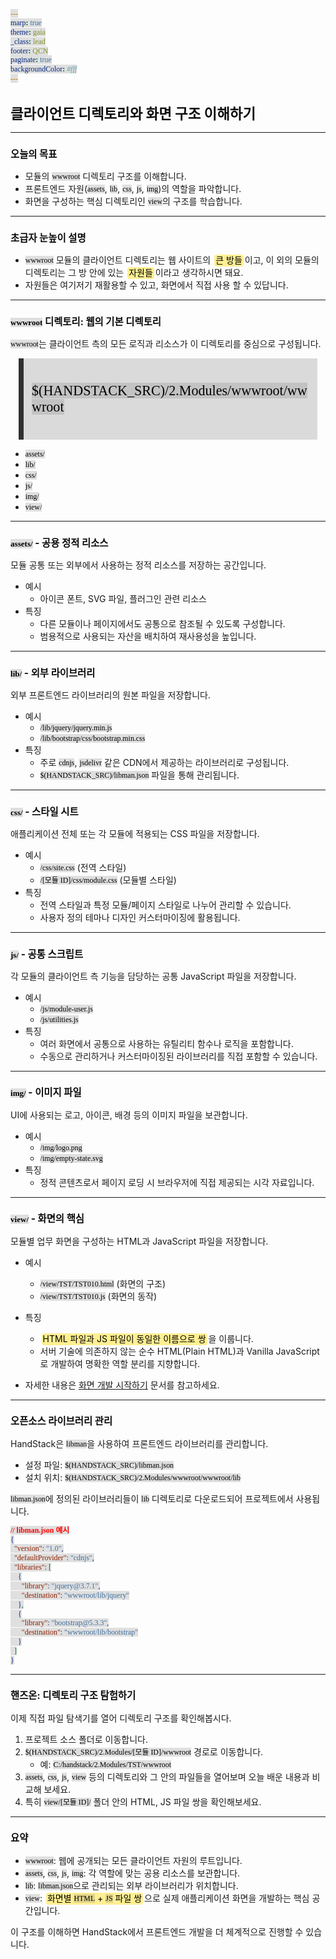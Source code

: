 ```yaml
---
marp: true
theme: gaia
_class: lead
footer: QCN
paginate: true
backgroundColor: #fff
---
```


<style>
:root {
  font-family: Pretendard;
  --border-color: #303030;
  --text-color: #0a0a0a;
  --bg-color-alt: #dadada;
  --mark-background: #ffef92;
}

h1 {
  border-bottom: none;
  font-size: 1.6em;
}

h2 {
  border-bottom: none;
  font-size: 1.3em;
}

h3 {
  font-size: 1.1em;
}

h4 {
  font-size: 1.05em;
}

h5 {
  font-size: 1em;
}

h6 {
  font-size: 0.9em;
}

h1,
h2,
h3,
h4,
h5,
h6 {
  color: var(--text-color);
}

code:not([class*="language-"]) {
  font-family: D2Coding;
  color: #000;
  vertical-align: text-bottom;
  background-color: rgba(100, 100, 100, 0.2);
}

section {
  background-image: linear-gradient(to bottom right, #f7f7f7 0%, #d3d3d3 100%);
}

section table {
    margin: auto;
    font-size: 28px;
}

section::after {
  font-size: 0.75em;
  content: attr(data-marpit-pagination) " / " attr(data-marpit-pagination-total);
}

img[alt~="center"] {
  display: block;
  margin: 0 auto;
}

blockquote {
  font-size: 26px;
  border-left: 8px solid var(--border-color);
  background: var(--bg-color-alt);
  margin: 0.5em;
  padding: 0.5em;
}

blockquote::before,
blockquote::after {
    content: '';
}

mark {
  background-color: var(--mark-background);
  padding: 0 2px 2px;
  border-radius: 4px;
  margin: 0 2px;
}

section.tinytext>p,
section.tinytext>ul,
section.tinytext>blockquote {
  font-size: 0.65em;
}
</style>

<!--
_class:
 - lead
-->

# 클라이언트 디렉토리와 화면 구조 이해하기

---

### 오늘의 목표

- 모듈의 `wwwroot` 디렉토리 구조를 이해합니다.
- 프론트엔드 자원(`assets`, `lib`, `css`, `js`, `img`)의 역할을 파악합니다.
- 화면을 구성하는 핵심 디렉토리인 `view`의 구조를 학습합니다.

---

### 초급자 눈높이 설명

- `wwwroot` 모듈의 클라이언트 디렉토리는 웹 사이트의 <mark>큰 방들</mark>이고, 이 외의 모듈의 디렉토리는 그 방 안에 있는 <mark>자원들</mark>이라고 생각하시면 돼요.
- 자원들은 여기저기 재활용할 수 있고, 화면에서 직접 사용 할 수 있답니다.

---

### `wwwroot` 디렉토리: 웹의 기본 디렉토리

`wwwroot`는 클라이언트 측의 모든 로직과 리소스가 이 디렉토리를 중심으로 구성됩니다.

> `$(HANDSTACK_SRC)/2.Modules/wwwroot/wwwroot`

- `assets/`
- `lib/`
- `css/`
- `js/`
- `img/`
- `view/`

---

### `assets/` - 공용 정적 리소스

모듈 공통 또는 외부에서 사용하는 정적 리소스를 저장하는 공간입니다.

- 예시
  - 아이콘 폰트, SVG 파일, 플러그인 관련 리소스
- 특징
  - 다른 모듈이나 페이지에서도 공통으로 참조될 수 있도록 구성합니다.
  - 범용적으로 사용되는 자산을 배치하여 재사용성을 높입니다.

---

### `lib/` - 외부 라이브러리

외부 프론트엔드 라이브러리의 원본 파일을 저장합니다.

- 예시
  - `/lib/jquery/jquery.min.js`
  - `/lib/bootstrap/css/bootstrap.min.css`
- 특징
  - 주로 `cdnjs`, `jsdelivr` 같은 CDN에서 제공하는 라이브러리로 구성됩니다.
  - `$(HANDSTACK_SRC)/libman.json` 파일을 통해 관리됩니다.

---

### `css/` - 스타일 시트

애플리케이션 전체 또는 각 모듈에 적용되는 CSS 파일을 저장합니다.

- 예시
  - `/css/site.css` (전역 스타일)
  - `/[모듈 ID]/css/module.css` (모듈별 스타일)
- 특징
  - 전역 스타일과 특정 모듈/페이지 스타일로 나누어 관리할 수 있습니다.
  - 사용자 정의 테마나 디자인 커스터마이징에 활용됩니다.

---

### `js/` - 공통 스크립트

각 모듈의 클라이언트 측 기능을 담당하는 공통 JavaScript 파일을 저장합니다.

- 예시
  - `/js/module-user.js`
  - `/js/utilities.js`
- 특징
  - 여러 화면에서 공통으로 사용하는 유틸리티 함수나 로직을 포함합니다.
  - 수동으로 관리하거나 커스터마이징된 라이브러리를 직접 포함할 수 있습니다.

---

### `img/` - 이미지 파일

UI에 사용되는 로고, 아이콘, 배경 등의 이미지 파일을 보관합니다.

- 예시
  - `/img/logo.png`
  - `/img/empty-state.svg`
- 특징
  - 정적 콘텐츠로서 페이지 로딩 시 브라우저에 직접 제공되는 시각 자료입니다.

---

### `view/` - 화면의 핵심

모듈별 업무 화면을 구성하는 HTML과 JavaScript 파일을 저장합니다.

- 예시
  - `/view/TST/TST010.html` (화면의 구조)
  - `/view/TST/TST010.js` (화면의 동작)
- 특징
  - <mark>HTML 파일과 JS 파일이 동일한 이름으로 쌍</mark>을 이룹니다.
  - 서버 기술에 의존하지 않는 순수 HTML(Plain HTML)과 Vanilla JavaScript로 개발하여 명확한 역할 분리를 지향합니다.

- 자세한 내용은 [화면 개발 시작하기](https://handstack.kr/docs/startup/learning/화면-개발-시작하기) 문서를 참고하세요.

---

### 오픈소스 라이브러리 관리

HandStack은 `libman`을 사용하여 프론트엔드 라이브러리를 관리합니다.

- 설정 파일: `$(HANDSTACK_SRC)/libman.json`
- 설치 위치: `$(HANDSTACK_SRC)/2.Modules/wwwroot/wwwroot/lib`

`libman.json`에 정의된 라이브러리들이 `lib` 디렉토리로 다운로드되어 프로젝트에서 사용됩니다.

```json
// libman.json 예시
{
  "version": "1.0",
  "defaultProvider": "cdnjs",
  "libraries": [
    {
      "library": "jquery@3.7.1",
      "destination": "wwwroot/lib/jquery"
    },
    {
      "library": "bootstrap@5.3.3",
      "destination": "wwwroot/lib/bootstrap"
    }
  ]
}
```

---

### 핸즈온: 디렉토리 구조 탐험하기

이제 직접 파일 탐색기를 열어 디렉토리 구조를 확인해봅시다.

1.  프로젝트 소스 폴더로 이동합니다.
2.  `$(HANDSTACK_SRC)/2.Modules/[모듈 ID]/wwwroot` 경로로 이동합니다.
    - 예: `C:/handstack/2.Modules/TST/wwwroot`
3.  `assets`, `css`, `js`, `view` 등의 디렉토리와 그 안의 파일들을 열어보며 오늘 배운 내용과 비교해 보세요.
4.  특히 `view/[모듈 ID]/` 폴더 안의 HTML, JS 파일 쌍을 확인해보세요.

---

### 요약

- `wwwroot`: 웹에 공개되는 모든 클라이언트 자원의 루트입니다.
- `assets`, `css`, `js`, `img`: 각 역할에 맞는 공용 리소스를 보관합니다.
- `lib`: `libman.json`으로 관리되는 외부 라이브러리가 위치합니다.
- `view`: <mark>화면별 `HTML` + `JS` 파일 쌍</mark>으로 실제 애플리케이션 화면을 개발하는 핵심 공간입니다.

이 구조를 이해하면 HandStack에서 프론트엔드 개발을 더 체계적으로 진행할 수 있습니다.
